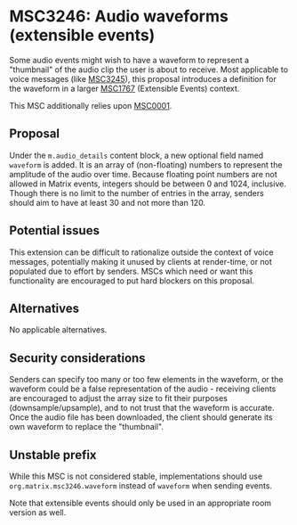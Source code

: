 # MSC3246: Audio waveforms (extensible events)

Some audio events might wish to have a waveform to represent a "thumbnail" of the audio clip the user
is about to receive. Most applicable to voice messages (like [MSC3245](https://github.com/matrix-org/matrix-doc/pull/3245)),
this proposal introduces a definition for the waveform in a larger [MSC1767](https://github.com/matrix-org/matrix-doc/pull/1767)
(Extensible Events) context.

This MSC additionally relies upon [MSC0001](https://github.com/matrix-org/matrix-doc/pull/0001).

## Proposal

Under the `m.audio_details` content block, a new optional field named `waveform` is added. It is
an array of (non-floating) numbers to represent the amplitude of the audio over time. Because
floating point numbers are not allowed in Matrix events, integers should be between 0 and 1024,
inclusive. Though there is no limit to the number of entries in the array, senders should aim to
have at least 30 and not more than 120.

## Potential issues

This extension can be difficult to rationalize outside the context of voice messages, potentially
making it unused by clients at render-time, or not populated due to effort by senders. MSCs which
need or want this functionality are encouraged to put hard blockers on this proposal.

## Alternatives

No applicable alternatives.

## Security considerations

Senders can specify too many or too few elements in the waveform, or the waveform could be a false
representation of the audio - receiving clients are encouraged to adjust the array size to fit their
purposes (downsample/upsample), and to not trust that the waveform is accurate. Once the audio file
has been downloaded, the client should generate its own waveform to replace the "thumbnail".

## Unstable prefix

While this MSC is not considered stable, implementations should use `org.matrix.msc3246.waveform`
instead of `waveform` when sending events.

Note that extensible events should only be used in an appropriate room version as well.


